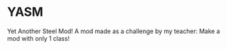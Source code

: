 # YASM
Yet Another Steel Mod! A mod made as a challenge by my teacher: Make a mod with only 1 class!
